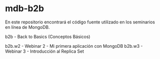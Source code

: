 # mdb-b2b

En este repositorio encontrará el código fuente utilizado en los seminarios en línea de MongoDB.

b2b - Back to Basics (Conceptos Básicos)

b2b.w2 - Webinar 2 - Mi primera aplicación con MongoDB
b2b.w3 - Webinar 3 - Introducción al Replica Set



